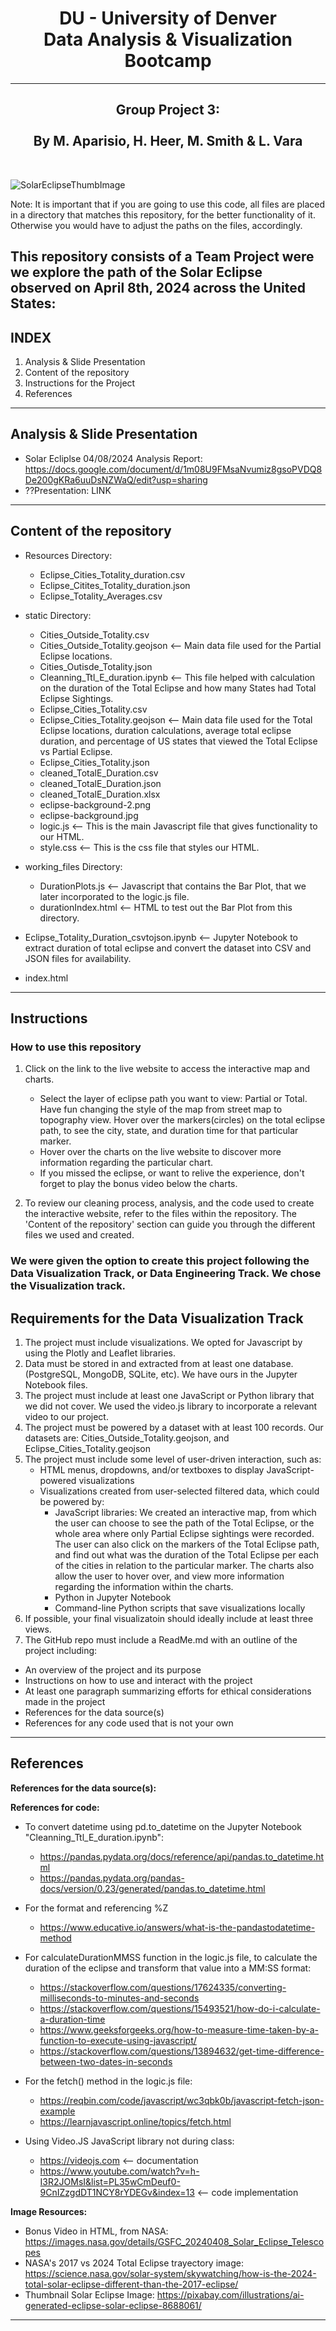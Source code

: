 <h1 align="center">DU - University of Denver<br/>
Data Analysis & Visualization Bootcamp<br/></h1>

--------------------------------

<h2 align="center">Group Project 3:<br/>
<br/>
By M. Aparisio, H. Heer, M. Smith & L. Vara</h2><br/>


![SolarEclipseThumbImage](https://github.com/maparisio/Solar-Eclipse-2024/assets/152572519/3150433d-7f5f-4f8d-bdb7-917b7c1af124)



Note: It is important that if you are going to use this code, all files
are placed in a directory that matches this repository, for the better functionality of it.
Otherwise you would have to adjust the paths on the files, accordingly.

This repository consists of a Team Project were we explore the path of the Solar Eclipse observed on April 8th, 2024 across the United States:
---------------------------------
INDEX
---------------------------------
1. Analysis & Slide Presentation 
2. Content of the repository
3. Instructions for the Project
4. References

---------------------------------
Analysis & Slide Presentation
---------------------------------
- Solar Ecliplse 04/08/2024 Analysis Report: https://docs.google.com/document/d/1m08U9FMsaNvumiz8gsoPVDQ8De200gKRa6uuDsNZWaQ/edit?usp=sharing
- ??Presentation: LINK 

---------------------------------
Content of the repository
---------------------------------
- Resources Directory:
  - Eclipse_Cities_Totality_duration.csv
  - Eclipse_Citites_Totality_duration.json
  - Eclipse_Totality_Averages.csv

- static Directory:
  - Cities_Outside_Totality.csv
  - Cities_Outside_Totality.geojson  <-- Main data file used for the Partial Eclipse locations.
  - Cities_Outisde_Totality.json
  - Cleanning_Ttl_E_duration.ipynb  <-- This file helped with calculation on the duration of the Total Eclipse and how many States had Total Eclipse Sightings.
  - Eclipse_Cities_Totality.csv
  - Eclipse_Cities_Totality.geojson <-- Main data file used for the Total Eclipse locations, duration calculations, average total eclipse duration, and percentage of US states that viewed the Total Eclipse vs Partial Eclipse.
  - Eclipse_Cities_Totality.json
  - cleaned_TotalE_Duration.csv
  - cleaned_TotalE_Duration.json
  - cleaned_TotalE_Duration.xlsx
  - eclipse-background-2.png
  - eclipse-background.jpg
  - logic.js   <-- This is the main Javascript file that gives functionality to our HTML.
  - style.css   <-- This is the css file that styles our HTML.
 
- working_files Directory:
  - DurationPlots.js <-- Javascript that contains the Bar Plot, that we later incorporated to the logic.js file.
  - durationIndex.html <-- HTML to test out the Bar Plot from this directory.
 
- Eclipse_Totality_Duration_csvtojson.ipynb <-- Jupyter Notebook to extract duration of total eclipse and convert the dataset into CSV and JSON files for availability.
- index.html

----------------------------------
Instructions
----------------------------------
### How to use this repository
1. Click on the link to the live website to access the interactive map and charts.
   - Select the layer of eclipse path you want to view: Partial or Total. Have fun changing the style of the map from street map to topography view. Hover over the markers(circles) on the total eclipse path, to see the city, state, and duration time for that particular marker.
   - Hover over the charts on the live website to discover more information regarding the particular chart.
   - If you missed the eclipse, or want to relive the experience, don't forget to play the bonus video below the charts.

2. To review our cleaning process, analysis, and the code used to create the interactive website, refer to the files within the repository. The 'Content of the repository' section can guide you through the different files we used and created.

### We were given the option to create this project following the Data Visualization Track, or Data Engineering Track. We chose the Visualization track.
## Requirements for the Data Visualization Track
1. The project must include visualizations. We opted for Javascript by using the Plotly and Leaflet libraries.
2. Data must be stored in and extracted from at least one database. (PostgreSQL, MongoDB, SQLite, etc). We have ours in the Jupyter Notebook files.
3. The project must include at least one JavaScript or Python library that we did not cover. We used the video.js library to incorporate a relevant video to our project.
4. The project must be powered by a dataset with at least 100 records. Our datasets are: Cities_Outside_Totality.geojson, and Eclipse_Cities_Totality.geojson
5. The project must include some level of user-driven interaction, such as:
   * HTML menus, dropdowns, and/or textboxes to display JavaScript-powered visualizations
   * Visualizations created from user-selected filtered data, which could be powered by:
       - JavaScript libraries: We created an interactive map, from which the user can choose to see the path of the Total Eclipse, or the whole area where only Partial Eclipse sightings were recorded. The user can also click on the markers of the Total Eclipse path, and find out what was the duration of the Total Eclipse per each of the cities in relation to the particular marker. The charts also allow the user to hover over, and view more information regarding the information within the charts.
       - Python in Jupyter Notebook
       - Command-line Python scripts that save visualizations locally
6. If possible, your final visualizatoin should ideally include at least three views.
7. The GitHub repo must include a ReadMe.md with an outline of the project including:
  - An overview of the project and its purpose
  - Instructions on how to use and interact with the project
  - At least one paragraph summarizing efforts for ethical considerations made in the project
  - References for the data source(s)
  - References for any code used that is not your own



------------------------------------
References
------------------------------------

**References for the data source(s):**


**References for code:**
- To convert datetime using pd.to_datetime on the Jupyter Notebook "Cleanning_Ttl_E_duration.ipynb":
  - https://pandas.pydata.org/docs/reference/api/pandas.to_datetime.html
  - https://pandas.pydata.org/pandas-docs/version/0.23/generated/pandas.to_datetime.html
- For the format and referencing %Z
  - https://www.educative.io/answers/what-is-the-pandastodatetime-method

- For calculateDurationMMSS function in the logic.js file, to calculate the duration of the eclipse and transform that value into a MM:SS format:
  - https://stackoverflow.com/questions/17624335/converting-milliseconds-to-minutes-and-seconds
  - https://stackoverflow.com/questions/15493521/how-do-i-calculate-a-duration-time
  - https://www.geeksforgeeks.org/how-to-measure-time-taken-by-a-function-to-execute-using-javascript/
  - https://stackoverflow.com/questions/13894632/get-time-difference-between-two-dates-in-seconds

- For the fetch() method in the logic.js file:
  - https://reqbin.com/code/javascript/wc3qbk0b/javascript-fetch-json-example
  - https://learnjavascript.online/topics/fetch.html
 
- Using Video.JS JavaScript library not during class:
  - https://videojs.com  <-- documentation
  - https://www.youtube.com/watch?v=h-I3R2JOMsI&list=PL35wCmDeuf0-9CnIZzgdDT1NCY8rYDEGv&index=13 <-- code implementation

**Image Resources:**
  - Bonus Video in HTML, from NASA: https://images.nasa.gov/details/GSFC_20240408_Solar_Eclipse_Telescopes
  - NASA's 2017 vs 2024 Total Eclipse trayectory image: https://science.nasa.gov/solar-system/skywatching/how-is-the-2024-total-solar-eclipse-different-than-the-2017-eclipse/
  - Thumbnail Solar Eclipse Image: https://pixabay.com/illustrations/ai-generated-eclipse-solar-eclipse-8688061/

-----------------------------------------------------------------------------------------------------------------------


